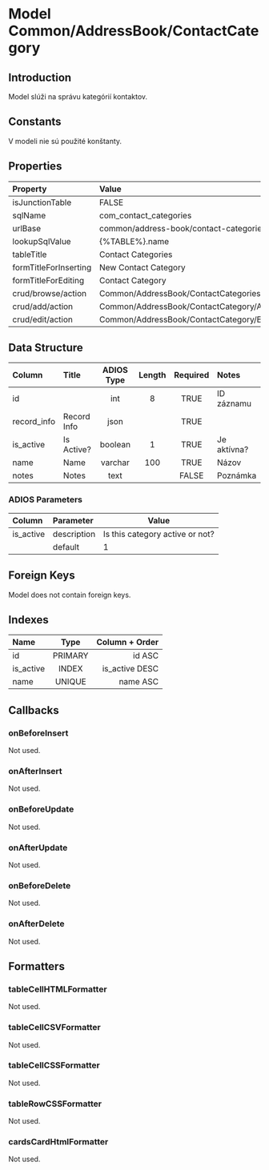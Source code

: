 # Model Common/AddressBook/ContactCategory

## Introduction
Model slúži na správu kategórií kontaktov.

## Constants
V modeli nie sú použité konštanty.

## Properties

| Property              | Value                                   |
| :-------------------- | :-------------------------------------- |
| isJunctionTable          | FALSE                                   |
| sqlName               | com_contact_categories                  |
| urlBase               | common/address-book/contact-categories  |
| lookupSqlValue        | {%TABLE%}.name                          |
| tableTitle            | Contact Categories                      |
| formTitleForInserting | New Contact Category                    |
| formTitleForEditing   | Contact Category                        |
| crud/browse/action    | Common/AddressBook/ContactCategories    |
| crud/add/action       | Common/AddressBook/ContactCategory/Add  |
| crud/edit/action      | Common/AddressBook/ContactCategory/Edit |

## Data Structure
| Column      | Title       | ADIOS Type | Length | Required | Notes       |
| :---------- | :---------- | :--------: | :----: | :------: | :---------- |
| id          |             |    int     |   8    |   TRUE   | ID záznamu  |
| record_info | Record Info |    json    |        |   TRUE   |             |
| is_active   | Is Active?  |  boolean   |   1    |   TRUE   | Je aktívna? |
| name        | Name        |  varchar   |  100   |   TRUE   | Názov       |
| notes       | Notes       |    text    |        |  FALSE   | Poznámka    |


### ADIOS Parameters
| Column    | Parameter   | Value                           |
| :-------- | :---------- | ------------------------------- |
| is_active | description | Is this category active or not? |
|           | default     | 1                               |

## Foreign Keys
Model does not contain foreign keys.

## Indexes
| Name      |  Type   | Column + Order |
| :-------- | :-----: | -------------: |
| id        | PRIMARY |         id ASC |
| is_active |  INDEX  | is_active DESC |
| name      | UNIQUE  |       name ASC |

## Callbacks

### onBeforeInsert
Not used.

### onAfterInsert
Not used.

### onBeforeUpdate
Not used.

### onAfterUpdate
Not used.

### onBeforeDelete
Not used.

### onAfterDelete
Not used.

## Formatters

### tableCellHTMLFormatter
Not used.

### tableCellCSVFormatter
Not used.

### tableCellCSSFormatter
Not used.

### tableRowCSSFormatter
Not used.

### cardsCardHtmlFormatter
Not used.
